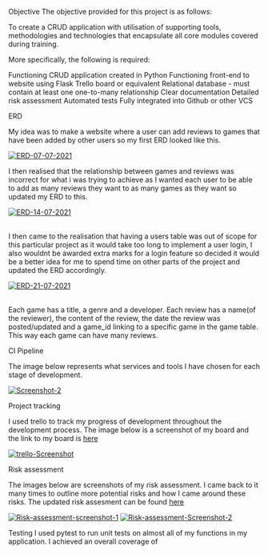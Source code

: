 
Objective
The objective provided for this project is as follows:

To create a CRUD application with utilisation of supporting tools, methodologies and technologies that encapsulate all core modules covered during training.

More specifically, the following is required:

Functioning CRUD application created in Python
Functioning front-end to website using Flask
Trello board or equivalent
Relational database - must contain at least one one-to-many relationship
Clear documentation
Detailed risk assessment
Automated tests
Fully integrated into Github or other VCS

ERD

My idea was to make a website where a user can add reviews to games that have been added by other users so my first ERD looked like this.

<a href="https://ibb.co/mcTBGBt"><img src="https://i.ibb.co/RDbS9SP/ERD-07-07-2021.jpg" alt="ERD-07-07-2021" border="0"></a>

I then realised that the relationship between games and reviews was incorrect for what i was trying to achieve as I wanted each user to be able to add as many reviews they want to as many games as they want so updated my ERD to this.

<a href="https://ibb.co/wg6WyFN"><img src="https://i.ibb.co/02JMqRj/ERD-14-07-2021.jpg" alt="ERD-14-07-2021" border="0"></a><br /><a target='_blank' href='https://imgbb.com/'></a><br />

I then came to the realisation that having a users table was out of scope for this particular project as it would take too long to implement a user login, I also wouldnt be awarded extra marks for a login feature so decided it would be a better idea for me to spend time on other parts of the project and updated the ERD accordingly.

<a href="https://ibb.co/pZmbKZj"><img src="https://i.ibb.co/ftcqNtd/ERD-21-07-2021.jpg" alt="ERD-21-07-2021" border="0"></a><br /><a target='_blank' href='https://imgbb.com/'></a><br />

Each game has a title, a genre and a developer. Each review has a name(of the reviewer), the content of the review, the date the review was posted/updated and a game_id linking to a specific game in the game table. This way each game can have many reviews.

 CI Pipeline
 
 The image below represents what services and tools I have chosen for each stage of development. 
 
 <a href="https://ibb.co/XZRPLPt"><img src="https://i.ibb.co/7JmDCDK/Screenshot-2.png" alt="Screenshot-2" border="0"></a>
 
 Project tracking
 
 I used trello to track my progress of development throughout the development process. The image below is a screenshot of my board and the link to my board is [here](https://trello.com/b/8DT1sc66/qa-project-1)
 
 <a href="https://ibb.co/HFLqfF0"><img src="https://i.ibb.co/r7KHR7g/trello-Screenshot.png" alt="trello-Screenshot" border="0"></a>

Risk assessment

The images below are screenshots of my risk assessment. I came back to it many times to outline more potential risks and how I came around these risks. The updated risk assesment can be found [here](Risk_assessment_23072021.pdf)

<a href="https://ibb.co/3cZr4yg"><img src="https://i.ibb.co/BBMzcV0/Risk-assessment-screenshot-1.png" alt="Risk-assessment-screenshot-1" border="0"></a>
<a href="https://ibb.co/mHJjPL7"><img src="https://i.ibb.co/Jzn1SfP/Risk-assessment-Screenshot-2.png" alt="Risk-assessment-Screenshot-2" border="0"></a><br />

Testing 
I used pytest to run unit tests on almost all of my functions in my application. I achieved an overall coverage of 

